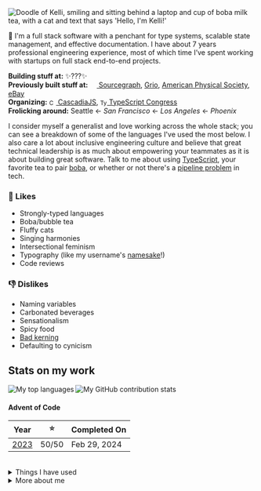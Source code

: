 <img src="https://raw.githubusercontent.com/courier-new/courier-new/main/greeting.png" alt="Doodle of Kelli, smiling and sitting behind a laptop and cup of boba milk tea, with a cat and text that says 'Hello, I'm Kelli!'">


👋 I'm a full stack software with a penchant for type systems, scalable state management, and effective documentation. I have about 7 years professional engineering experience, most of which time I’ve spent working with startups on full stack end-to-end projects.

**Building stuff at:** ✨???✨
<br/>
**Previously built stuff at:** <a href="https://sourcegraph.com"><sub><img width="14" height="14" src="https://www.vectorlogo.zone/logos/sourcegraph/sourcegraph-icon.svg" /></sub> Sourcegraph</a>, [Grio](https://www.grio.com/), <a href="https://aps.org/">American Physical Society</a>, <a href="https://ebay.com">eBay</a><br />
**Organizing:** <a href="https://cascadiajs.com/"><sub><img height="14" width="14" src="https://pbs.twimg.com/profile_images/1232057196998881280/1-johzc2_400x400.png" alt="CascadiaJS" /></sub> CascadiaJS</a>, <a href="https://typescriptcongress.com/"><sub><img height="14" width="14" src="https://cdn.simpleicons.org/typescript/3178C6" alt="TypeScript" /></sub> TypeScript Congress</a>
<br />
**Frolicking around:** Seattle ← _San Francisco_ ← _Los Angeles_ ← _Phoenix_

I consider myself a generalist and love working across the whole stack; you can see a breakdown of some of the languages I've used the most below. I also care a lot about inclusive engineering culture and believe that great technical leadership is as much about empowering your teammates as it is about building great software. Talk to me about using [TypeScript](https://www.typescriptlang.org/), your favorite tea to pair [boba](https://en.wikipedia.org/wiki/Bubble_tea), or whether or not there's a [pipeline problem](http://isitapipelineproblem.com/) in tech.

### 💞 Likes
- Strongly-typed languages
- Boba/bubble tea
- Fluffy cats
- Singing harmonies
- Intersectional feminism
- Typography (like my username's [namesake](https://learn.microsoft.com/en-us/typography/font-list/courier-new)!)
- Code reviews

### 👎 Dislikes

- Naming variables
- Carbonated beverages
- Sensationalism
- Spicy food
- [Bad kerning](https://xkcd.com/1015/)
- Defaulting to cynicism

## Stats on my work

<img align="left" src="https://github-readme-stats-kelli-rockwells-projects.vercel.app/api/top-langs/?username=courier-new&langs_count=16&layout=compact&exclude_repo=machine-learning-playground,neural-networks-playground&hide=starlark,hcl,lua,plpgsql,vim%20script,nix,C%2B%2B&theme=transparent&text_color=606B79&title_color=606B79" alt="My top languages" />

<img src="https://github-readme-stats-kelli-rockwells-projects.vercel.app/api?username=courier-new&hide_rank=true&show_icons=true&icon_color=48C9CF&include_all_commits=true&theme=transparent&text_color=606B79&title_color=606B79&custom_title=Contribution%20Stats&text_bold=false" alt="My GitHub contribution stats" />

<br />

#### Advent of Code

| Year | ⭐ | Completed On |
|:----:|:--:| ------------ |
| [2023](https://github.com/courier-new/advent-of-code/tree/main/2023) | 50/50 | Feb 29, 2024 |

<br />

<details>
  <summary>Things I have used</summary>
  <br />
  <table> 
  <tr>
    <td><b>Software Tools</b></td>
    <td><sub>
      <img height="27" width="27" src="https://upload.wikimedia.org/wikipedia/commons/a/af/Adobe_Photoshop_CC_icon.svg" alt="Adobe Photoshop" />
      <img height="27" width="27" src="https://upload.wikimedia.org/wikipedia/commons/f/fb/Adobe_Illustrator_CC_icon.svg" alt="Adobe Illustrator" />
      <img height="27" width="27" src="https://upload.wikimedia.org/wikipedia/commons/5/59/Logo_AffinityPhoto.svg" alt="Affinity Photo" />
      <img height="27" width="27" src="https://upload.wikimedia.org/wikipedia/commons/4/48/Logo_AffinityDesigner.svg" alt="Affinity Designer" />
      <img height="24" width="27" src="https://upload.wikimedia.org/wikipedia/commons/3/37/Arc_%28browser%29_logo.svg" alt="Arc" />
      <img height="27" width="27" src="https://github.com/bitwarden/brand/blob/main/icons/256x256.png" alt="Bitwarden" />
      <img height="27" width="27" src="https://cdn.simpleicons.org/discord/5865F2" alt="Discord" />
      <img height="27" width="27" src="https://docs.excalidraw.com/img/logo.svg" alt="Excalidraw" />
      <img height="27" width="18" src="https://upload.wikimedia.org/wikipedia/commons/thumb/3/33/Figma-logo.svg/800px-Figma-logo.svg.png" alt="Figma" />
      <img height="27" width="27" src="https://upload.wikimedia.org/wikipedia/commons/a/a5/Google_Calendar_icon_%282020%29.svg" alt="Google Calendar" />
      <img height="27" width="27" src="https://cdn.simpleicons.org/hoppscotch/04CF9F" alt="Hoppscotch" />
      <img height="27" width="27" src="https://www.svgrepo.com/show/353904/insomnia.svg" alt="Insomnia" />
      <img height="27" width="27" src="https://cdn.simpleicons.org/jira/0052CC" alt="Jira" />
      <img height="25" width="27" src="https://upload.wikimedia.org/wikipedia/commons/6/6e/Microsoft_To-Do_icon.svg" alt="Microsoft To Do" />
      <img height="27" width="27" src="https://upload.wikimedia.org/wikipedia/commons/thumb/e/e9/Notion-logo.svg/768px-Notion-logo.svg.png" alt="Notion" />
      <img height="27" width="27" src="https://cdn.simpleicons.org/raycast/FF6363" alt="Raycast" />
      <img height="27" width="27" src="https://upload.wikimedia.org/wikipedia/commons/d/d5/Slack_icon_2019.svg" alt="Slack" />
      <img height="27" width="27" src="https://cdn.simpleicons.org/spotify/1DB954" alt="Spotify" />
    </sub></td>
  </tr>
  
  <tr>
    <td><b>Frontend</b></td>
    <td><sub>
      <img height="27" width="27" src="https://cdn.simpleicons.org/apollographql/311C87" alt="Apollo GraphQL" />
      <img height="27" width="27" src="https://cdn.simpleicons.org/cssmodules/000000" alt="CSS Modules" />
      <img height="27" width="27" src="https://cdn.simpleicons.org/css3/1572b6" alt="CSS3" />
      <img height="27" width="27" src="https://upload.wikimedia.org/wikipedia/commons/9/91/Electron_Software_Framework_Logo.svg" alt="Electron" />
      <img height="27" width="27" src="https://cdn.simpleicons.org/eslint/4B32C3" alt="ESLint" />
      <img height="27" width="27" src="https://cdn.simpleicons.org/expo/000020" alt="Expo" />
      <img height="27" width="27" src="https://cdn.simpleicons.org/html5/E34F26" alt="HTML5" />
      <img height="27" width="27" src="https://cdn.simpleicons.org/javascript/F7DF1E" alt="JavaScript" />
      <img height="27" width="27" src="https://cdn.simpleicons.org/jquery/0769AD" alt="jQuery" />
      <img height="27" width="27" src="https://cdn.simpleicons.org/lodash/3492FF" alt="Lodash" />
      <img height="27" width="27" src="https://cdn.simpleicons.org/next.js/000000" alt="Next.js" />
      <img height="27" width="27" src="https://cdn.simpleicons.org/pwa/5A0FC8" alt="PWA" />
      <img height="27" width="27" src="https://seeklogo.com/images/Q/qwik-icon-logo-48EC4793C2-seeklogo.com.png" alt="Qwik" />
      <img height="27" width="27" src="https://cdn.simpleicons.org/react/61DAFB" alt="React" />
      <img height="27" width="27" src="https://cdn.simpleicons.org/reactquery/FF4154" alt="React Query" />
      <img height="27" width="27" src="https://cdn.simpleicons.org/redux/764ABC" alt="Redux" />
      <img height="27" width="27" src="https://cdn.simpleicons.org/remix/000000" alt="Remix" />
      <img height="27" width="27" src="https://cdn.simpleicons.org/sass/CC6699" alt="Sass" />
      <img height="27" width="27" src="https://cdn.simpleicons.org/sentry/362D59" alt="Sentry" />
      <img height="27" width="27" src="https://www.solidjs.com/img/logo/without-wordmark/logo.svg" alt="Solid.js" />
      <img height="27" width="27" src="https://cdn.simpleicons.org/storybook/FF4785" alt="Storybook" />
      <img height="27" width="27" src="https://cdn.simpleicons.org/svelte/FF3E00" alt="Svelte" />
      <img height="27" width="27" src="https://cdn.simpleicons.org/tailwindcss/06B6D4" alt="Tailwind CSS" />
      <img height="27" width="27" src="https://cdn.simpleicons.org/tauri/24C8D8" alt="Tauri" />
      <img height="27" width="27" src="https://cdn.simpleicons.org/typescript/3178C6" alt="TypeScript" />
      <img height="27" width="27" src="https://cdn.simpleicons.org/xstate/2C3E50" alt="XState" />
    </sub></td>
  </tr>
  
  <tr>
    <td><b>Backend</b></td>
    <td><sub>
      <img height="27" width="27" src="https://bun.sh/logo.svg" alt="Bun" />
      <img height="27" width="27" src="https://cdn.simpleicons.org/datadog/632CA6" alt="Datadog" />
      <img height="27" width="27" src="https://upload.wikimedia.org/wikipedia/commons/e/e8/Deno_2021.svg" alt="Deno" />
      <img height="27" width="27" src="https://www.vectorlogo.zone/logos/elixir-lang/elixir-lang-icon.svg" alt="Elixir" />
      <img height="27" width="27" src="https://cdn.simpleicons.org/flask/000000" alt="Flask" />
      <img height="27" width="27" src="https://cdn.simpleicons.org/go/00ADD8" alt="Go" />
      <img height="27" width="27" src="https://cdn.simpleicons.org/grafana/F46800" alt="Grafana" />
      <img height="27" width="27" src="https://cdn.simpleicons.org/graphql/E10098" alt="GraphQL" />
      <img height="27" width="27" src="https://cdn.simpleicons.org/apachekafka/231F20" alt="Kafka" />
      <img height="27" width="27" src="https://cdn.simpleicons.org/node.js/339933" alt="Node.js" />
      <img height="27" width="27" src="https://cdn.simpleicons.org/phoenixframework/FD4F00" alt="Phoenix" />
      <img height="27" width="27" src="https://cdn.simpleicons.org/php/777BB4" alt="PHP" />
      <img height="27" width="26" src="https://upload.wikimedia.org/wikipedia/commons/thumb/c/c3/Python-logo-notext.svg/438px-Python-logo-notext.svg.png" alt="Python" />
      <img height="27" width="27" src="https://cdn.simpleicons.org/ruby/CC342D" alt="Ruby" />
      <img height="27" width="27" src="https://cdn.simpleicons.org/rubyonrails/D30001" alt="Ruby on Rails" />
      <img height="27" width="27" src="https://cdn.simpleicons.org/rust/000000" alt="Rust" />
      <img height="27" width="27" src="https://cdn.simpleicons.org/tRPC/2596BE" alt="tRPC" />
    </sub></td>
  </tr>
  
  <tr>
    <td><b>Databases</b></td>
    <td><sub>
      <img height="27" width="27" src="https://cdn.simpleicons.org/duckdb/FFF000" alt="DuckDB" />
      <img height="27" width="27" src="https://cdn.worldvectorlogo.com/logos/elasticsearch.svg" alt="Elasticsearch" />
      <img height="27" width="27" src="https://cdn.simpleicons.org/fauna/3A1AB6" alt="Fauna" />
      <img height="27" width="27" src="https://upload.wikimedia.org/wikipedia/commons/c/cf/Firebase_icon.svg" alt="Firebase" />
      <img height="27" width="27" src="https://cdn.worldvectorlogo.com/logos/mongodb-icon-1.svg" alt="MongoDB" />
      <img height="27" width="27" src="https://cdn.simpleicons.org/mysql/4479A1" alt="MySQL" />
      <img height="27" width="27" src="https://cdn.simpleicons.org/postgresql/4169E1" alt="PostgreSQL" />
      <img height="27" width="27" src="https://cdn.simpleicons.org/prisma/2D3748" alt="Prisma" />
      <img height="27" width="27" src="https://cdn.simpleicons.org/redis/DC382D" alt="Redis" />
      <img height="27" width="27" src="https://cdn.simpleicons.org/sqlalchemy/D71F00" alt="SQLAlchemy" />
      <img height="27" width="27" src="https://www.vectorlogo.zone/logos/sqlite/sqlite-icon.svg" alt="SQLite" />
      <img height="27" width="27" src="https://www.vectorlogo.zone/logos/supabase/supabase-icon.svg" alt="Supabase" />
      <img height="27" width="27" src="https://avatars.githubusercontent.com/u/29408238?s=200&v=4" alt="TablePlus" />
    </sub></td>
  </tr>
  
  <tr>
    <td><b>AI/ML/Data</b></td>
    <td><sub>
      <img height="27" width="27" src="https://cdn.simpleicons.org/jupyter/F37626" alt="Jupyter" />
      <img height="27" width="27" src="https://cdn.simpleicons.org/kaggle/20BEFF" alt="Kaggle" />
      <img height="27" width="27" src="https://cdn.worldvectorlogo.com/logos/numpy-1.svg" alt="NumPy" />
      <img height="27" width="27" src="https://cdn.worldvectorlogo.com/logos/pandas.svg" alt="Pandas" />
      <img height="27" width="27" src="https://cdn.simpleicons.org/scikitlearn/F7931E" alt="scikit-learn" />
      <img height="27" width="27" src="https://cdn.worldvectorlogo.com/logos/tensorflow-2.svg" alt="TensorFlow" />
    </sub></td>
  </tr>
  
  <tr>
    <td><b>IDE</b></td>
    <td><sub>
      <img height="27" width="27" src="https://cdn.simpleicons.org/codeium/09B6A2" alt="Codeium" />
      <img height="27" width="27" src="https://cdn.simpleicons.org/editorconfig/232323" alt="EditorConfig" />
      <img height="27" width="27" src="https://cdn.simpleicons.org/githubcopilot/232323" alt="GitHub Copilot" />
      <img height="27" width="27" src="https://raw.githubusercontent.com/prettier/prettier-logo/e638a708b41a176a46cfbbf9d3ed4910132df265/images/prettier-icon-light.svg" alt="Prettier" />
      <img height="27" width="27" src="https://starship.rs/icon.png" alt="Starship" />
      <img height="27" width="27" src="https://code.visualstudio.com/assets/images/code-stable.png" alt="VSCode" />
      <img height="27" width="27" src="https://cdn.simpleicons.org/warp/01A4FF" alt="Warp" />
    </sub></td>
  </tr>
  
  <tr>
    <td><b>Building + Testing</b></td>
    <td><sub>
      <img height="27" width="27" src="https://upload.wikimedia.org/wikipedia/en/thumb/7/7d/Bazel_logo.svg/1024px-Bazel_logo.svg.png?20170728105517" alt="Bazel" />
      <img height="27" width="27" src="https://cdn.simpleicons.org/chromatic/FC521F" alt="Chromatic" />
      <img height="27" width="27" src="https://cdn.simpleicons.org/docker/2496ED" alt="Docker" />
      <img height="27" width="27" src="https://cdn.simpleicons.org/jest/C21325" alt="Jest" />
      <img height="27" width="27" src="https://cdn.simpleicons.org/playwright/2EAD33" alt="Playwright" />
      <img height="27" width="27" src="https://cdn.simpleicons.org/puppeteer/40B5A4" alt="Puppeteer" />
      <img height="27" width="27" src="https://cdn.simpleicons.org/testinglibrary/E33332" alt="Testing Library" />
    </sub></td>
  </tr>
  
  <tr>
    <td><b>CI/CD</b></td>
    <td><sub>
      <img height="27" width="27" src="https://buildkite.com/_next/static/assets/assets/images/brand-assets/buildkite-mark-58e01ef0.svg" alt="Buildkite" />
      <img height="27" width="27" src="https://cdn.simpleicons.org/circleci/343434" alt="CircleCI" />
      <img height="27" width="27" src="https://cdn.simpleicons.org/githubactions/2088FF" alt="GitHub Actions" />
    </sub></td>
  </tr>
  
  <tr>
    <td><b>Analytics</b></td>
    <td><sub>
      <img height="27" width="27" src="https://cdn.simpleicons.org/googleanalytics/E37400" alt="Google Analytics" />
      <img height="27" width="27" src="https://cdn.simpleicons.org/looker/4285F4" alt="Looker" />
      <img height="27" width="27" src="https://cdn.simpleicons.org/plausibleanalytics/5850EC" alt="Plausible Analytics" />
    </sub></td>
  </tr>
  
  <tr>
    <td><b>Documentation</b></td>
    <td><sub>
      <img height="27" width="27" src="https://www.vectorlogo.zone/logos/docusaurus/docusaurus-icon.svg" alt="Docusaurus" />
      <img height="27" width="27" src="https://cdn.simpleicons.org/latex/008080" alt="LaTeX" />
      <img height="27" width="27" src="https://cdn.simpleicons.org/markdown/000000" alt="Markdown" />
      <img height="27" width="27" src="https://cdn.simpleicons.org/mdx/1B1F24" alt="MDX" />
      <img height="27" width="27" src="https://cdn.simpleicons.org/mermaid/FF3670" alt="Mermaid" />
    </sub></td>
  </tr>
  
  <tr>
    <td><b>Version Control</b></td>
    <td><sub>
      <img height="27" width="27" src="https://cdn.worldvectorlogo.com/logos/bitbucket-icon.svg" alt="Bitbucket" />
      <img height="27" width="27" src="https://cdn.simpleicons.org/git/F05032" alt="Git" />
      <img height="27" width="27" src="https://cdn.simpleicons.org/github/181717" alt="GitHub" />
      <img height="27" width="27" src="https://cdn.simpleicons.org/graphite/000000" alt="Graphite" />
    </sub></td>
  </tr>
  
  <tr>
    <td><b>Cloud</b></td>
    <td><sub>
      <img height="27" width="27" src="https://www.vectorlogo.zone/logos/amazon_aws/amazon_aws-icon.svg" alt="AWS" />
      <img height="27" width="27" src="https://www.vectorlogo.zone/logos/google_cloud/google_cloud-icon.svg" alt="Google Cloud" />
      <img height="27" width="27" src="https://www.vectorlogo.zone/logos/heroku/heroku-icon.svg" alt="Heroku" />
      <img height="27" width="27" src="https://www.vectorlogo.zone/logos/netlify/netlify-icon.svg" alt="Netlify" />
      <img height="27" width="27" src="https://cdn.simpleicons.org/render/46E3B7" alt="Render" />
      <img height="27" width="27" src="https://cdn.simpleicons.org/vercel/000000" alt="Vercel" />
    </sub></td>
  </tr>
  
  </table>
</details>

<details>
  <summary>More about me</summary>

  <br />

In this section, I hope to convey to you a "user manual" for working with me, including what's important to me and how I like to work. Like most manuals, you may never need it, but you're probably still better off if you have it! It's also one way that I practice self-reflection and think about what will bring me the most joy and fulfillment in my life. 

### Guiding principles

- **Pave the way for those who come after us:** We live in a time of great abundance and innovation, but also great inequity. I believe that coding and computation are to this era what writing and reading were to the last one. Written communication has propelled us all forward in incalculable ways, but it was once only accessible to the wealthy and powerful. The potential of software to improve human quality of life is also limitless, but today, less than 1% of the population can really tap into it. I believe in using technology to lift others up, break down barriers, and make technology itself more accessible, so that the day may soon come when *everyone* has the power to change the world with the code they write.
- **Reject the notion that people are lazy:** I don't believe in laziness; I believe people choose to do with their time what they feel motivated and empowered to pursue, what they have the energy and physical+mental capacity to accomplish, and what they decide is in their best interest. Rather than criticize others or ourselves for acting "lazy", I believe that we can instead use empathy and grace to understand what holds us back. When looking at someone's actions, I always try to assume that they are doing the best that they can, given the resources and knowledge that they currently have. We're all capable of doing amazing things when our needs are met and our motivations are aligned.

### How I work

- **I default to asynchronous communication.** I personally express myself better in writing than in speaking. To me, asynchronous communication means tending towards over-communication, creating artifacts, and enabling everyone to access and contribute to a shared knowledge graph. I believe in using synchronous communication to complement, rather than supplement, this work: for example, when realtime feedback can enable faster iteration towards an objective, or when face-to-face connection can motivate trust and kindness in difficult conversations.
- **I need time to answer questions.** I have poor recall and don't do well being put on the spot, so sometimes if I "trust my gut", I will get something wrong or leave the wrong impression. I can provide much higher quality answers if I'm given time to review the context, organize my thoughts, and prepare an answer first. If it's a question I've thought about or answered before, I may be able to answer it more quickly.
- **I don't look or act like your stereotypical technical leader.** I'm a goofy, nerdy, easily-excitable introvert and rather physically-diminutive girl who doesn't have many strong opinions, is not particularly eloquent when speaking, and would rather drink boba than beer. I don't exude the coolness and confidence of a tech bro, and I don't bring the battle scars and cynicism of a jaded graybeard. There's no one recipe for what makes a good leader, but I think that the ways that I break the mold actually make me a great one.
- **I don't interrupt or talk over others.** That means that if a conversation is flying by, I may need your help creating an opening! In these moments, I try to use body language to make it clear when I have something to contribute. Or, if it's a virtual setting, I will write down and share my thoughts over chat so that they're added to the group's collective task queue and can be picked up by a background process as soon as one is available. 😉
- If you have a question for me or want to get my advice, **it's never a bother, and you're never taking up too much of time.** I believe one of the most valuable ways I can spend my time as a technical lead is by enabling my teammates to be even 1% more effective at what they're working on, because _progress compounds_.
- **I do my best work at night.** My brain's processing speed before 10AM is 30-50%. I *will* struggle to lead meetings or even just contribute in them before this time! It slowly ramps up to 90-100% by mid-afternoon but somehow kicks into overdrive and peaks at 150-200% after dinner. I often do my best work and get into the flow state late in the night.
- **I try to underpromise and overdeliver.** While I tend to be an optimist in most other aspects of my life, ask me about a timeline and I'll absolutely incorporate pessimistic buffers into my estimations. Ask me about how difficult a proposal sounds and I'll definitely lay out all my concerns and qualify every statement before telling you it's feasible. Do I get the balance right every time? Absolutely not! But I'll sure try my best to revise my estimates and appraisals as progress is made.
- Being a technical generalist means **I'm very good at unblocking myself, but I often need to consult with "experts" to work out the details.** I love learning and exploring new technology, and as a result, I have broad exposure to many different types of problems, tools, design patterns, and domains, but I'm only really an expert in a few of them!
- **I struggle with mental health and imposter syndrome.** Please remember that I'm just a human who is trying her best, too! I love being pushed to pursue things outside of my comfort zone, but I appreciate this the most in an environment where I know it's safe to fail. I don't need to be coddled, but I appreciate explicit positive feedback whenever you an offer it. When I'm struggling, encourage me to believe in you who believes in me!
- **My biggest failure mode is that I just want to be liked by everyone!** 😭 Partly it's societal conditioning, partly it's my personal upbringing, and partly it's the external validation I need to cope when my mental health is tanking (see last bullet). I think this holds me back by making it hard for me to contribute ideas or focus on what's actually important in situations where I'm interacting with people who I worry don't like me. I'm working on it, but it's probably something I will continue to struggle with to some degree for the rest of my life.

### Fun facts

- 🥧 I memorized 314 digits of pi as a contest with a friend in high school. I still remember them and even built myself a [toy app](https://github.com/courier-new/pilon) to practice with!
- 🎮 I've probably dumped more hours into [RimWorld](https://rimworldgame.com/) than any other hobby, and that includes even training as a classical pianist!
- 🎨 I collect [paint samples](https://paintdenver.com/wp-content/uploads/2014/04/how-to-choose-color-with-paint-samples.jpg) and create patterns of artwork on the walls of my home out of them.
- 👃 I lost my sense of smell as a teenager. While I sometimes miss the smell of bread and pine trees, I don't mind no longer having to smell the grosser things.
- ✏️ My sketches of Katniss Everdeen and Peeta Mellark from [The Hunger Games](https://en.wikipedia.org/wiki/The_Hunger_Games) series briefly went viral and wound up on the first page of Google search results for either character, before casting for the movie adaptations was decided. If you do some real internet sleuthing, you can probably still find them!
- 💅 My first "paid" job was building HTML+CSS layouts and website designs for my friends on [Neopets](https://www.neopets.com/) in exchange for Neopoints, before I was even old enough to babysit!

</details>
